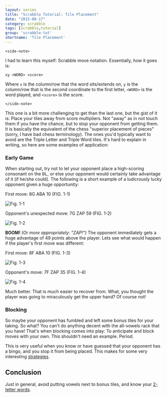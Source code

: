 ```yaml
---
layout: series
title: "Scrabble Tutorial: Tile Placement"
date: "2015-08-17"
category: scrabble
tags: [scrabble,tutorial]
group: 'scrabble-tut'
shortname: 'Tile Placement'
---
```


`<side-note>`

I had to learn this myself: Scrabble move notation. Essentially, how it goes is:

~~~
xy <WORD> <score>
~~~

Where `x` is the column/row that the word sits/extends on, `y` is the column/row
that is the second coordinate to the first letter, `<WORD>` is the word played,
and `<score>` is the score.

`</side-note>`

This one is a bit more challenging to get than the last one, but the gist of it
is: Place your tiles away from score multipliers. Not "away" as in not touch
them if you have the chance, but to stop your opponent from getting them. It is
basically the equivalent of the chess "superior placement of pieces" (sorry, I
have bad chess terminology). The ones you'd typically want to avoid are the
Triple Letter and Triple Word tiles. It's hard to explain in writing, so here
are some examples of application:

### Early Game

When starting out, try not to let your opponent place a high-scoring consonant
on the <kbd>DL</kbd>, or else your opponent would certainly take advantage of
it (if he/she could). The following is a short example of a ludicrously lucky
opponent given a huge opportunity:

First move: 8G ABA 10 (FIG. 1-1)

![Fig. 1-1][1.1]

Opponent's unexpected move: 7G ZAP 59 (FIG. 1-2)

![Fig. 1-2][1.2]

__BOOM!__ _(Or more appropriately: "ZAP!")_ The opponent immediately gets a huge
advantage of 49 points above the player. Lets see what would happen if the
player's first move was different:

First move: 8F ABA 10 (FIG. 1-3)

![Fig. 1-3][1.3]

Opponent's move: 7F ZAP 35 (FIG. 1-4)

![Fig. 1-4][1.4]

Much better. That is much easier to recover from. What, you thought the player
was going to miraculously get the upper hand? Of course not!


### Blocking

So maybe your opponent has fumbled and left some bonus tiles for your taking. So
what? You can't do anything decent with the all-vowels rack that you have!
That's when blocking comes into play: To anticipate and block moves with your
own. This shouldn't need an example. Period.

This is very useful when you know or have guessed that your opponent has a
bingo, and you stop it from being placed. This makes for some very interesting
[strategies][block-strat].


## Conclusion

Just in general, avoid putting vowels next to bonus tiles, and know your
[2-letter words][2-let-wd].


[1.1]: http://i.imgur.com/c4x1jyd.png?1
[1.2]: http://i.imgur.com/KDlbFLZ.png?1
[1.3]: http://i.imgur.com/KEzQzAv.png?1
[1.4]: http://i.imgur.com/ctSFVlR.png?1

[block-strat]: #
[2-let-wd]: /scrabble/2015/08/13/scrabble-2-letter-words.html
